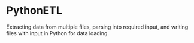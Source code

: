 # PythonETL
Extracting data from multiple files, parsing into required input, and writing files with input in Python for data loading.
